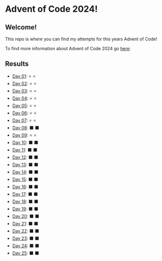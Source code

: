 # Advent of Code 2024!
## Welcome!
This repo is where you can find my attempts for this years Advent of Code!

To find more information about Advent of Code 2024 go [here](https://adventofcode.com/2024/about):

## Results
- [Day 01](src/Day_01.py): :star: :star:
- [Day 02](src/Day_02.py): :star: :star:
- [Day 03](src/Day_03.py): :star: :star:
- [Day 04](src/Day_04.py): :star: :star:
- [Day 05](src/Day_05.py): :star: :star:
- [Day 06](src/Day_06.py): :star: :star:
- [Day 07](src/Day_07.py): :star: :star:
- [Day 08](): :black_large_square: :black_large_square:
- [Day 09](src/Day_09.py): :star: :star:
- [Day 10](): :black_large_square: :black_large_square:
- [Day 11](): :black_large_square: :black_large_square:
- [Day 12](): :black_large_square: :black_large_square:
- [Day 13](): :black_large_square: :black_large_square:
- [Day 14](): :black_large_square: :black_large_square:
- [Day 15](): :black_large_square: :black_large_square:
- [Day 16](): :black_large_square: :black_large_square:
- [Day 17](): :black_large_square: :black_large_square:
- [Day 18](): :black_large_square: :black_large_square:
- [Day 19](): :black_large_square: :black_large_square:
- [Day 20](): :black_large_square: :black_large_square:
- [Day 21](): :black_large_square: :black_large_square:
- [Day 22](): :black_large_square: :black_large_square:
- [Day 23](): :black_large_square: :black_large_square:
- [Day 24](): :black_large_square: :black_large_square:
- [Day 25](): :black_large_square: :black_large_square:
